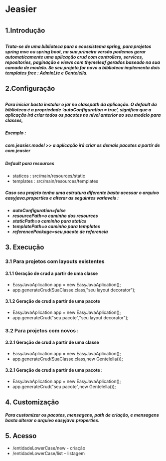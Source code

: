 <h1>Jeasier<h1/>
<h2>1.Introdução<h2/>
<h5>Trata-se de uma biblioteca para o ecossistema spring, para projetos spring mvc ou spring boot, na sua primeira versão podemos gerar automaticamente uma aplicação crud com controllers, services, repositories, paginação e views com thymeleaf gerados baseado na sua camada de modelo. Se seu projeto for novo a biblioteca implementa dois templates free : <a>AdminLte</a> e Gentelella.</h5>


<h2>2.Configuração<h2/>
<h5>Para iniciar basta instalar o jar no classpath da aplicação.
O default da biblioteca é a propriedade ‘autoConfiguration = true’, significa que a aplicação irá criar todos os pacotes no nível anterior ao seu modelo para classes, </h5>
<h5>Exemplo : </h5>
<h5> com.jeasier.model >> a aplicação irá criar os demais pacotes a partir de com.jeasier</h5>
<h5>Default para resources</h5>
<ul>
<li>staticos : src/main/resources/static</li>
<li>templates : src/main/resources/templates</li>
</ul>
<h5>Caso seu projeto tenha uma estrutura diferente basta acessar o arquivo easyjava.properties e alterar as seguintes variaveis : <h5>
<ul>
<li>autoConfiguration=false</li>
<li>resourcePath=o caminho dos resources</li>
<li>staticPath=o caminho para statics</li>
<li>templatePath=o caminho para templates</li>
<li>referencePackage=seu pacote de referencia</li>
</ul>

<h2>3. Execução</h2>
<h3>3.1 Para projetos com layouts existentes</h3>
<h4>3.1.1 Geração de crud a partir de uma classe</h4>
<ul>
<li>EasyJavaAplication app = new EasyJavaAplication();</li>
<li>app.generateCrud(SuaClasse.class,"seu layout decorator");</li>
</ul>
<h4>3.1.2 Geração de crud a partir de uma pacote</h4>
<ul>
<li>EasyJavaAplication app = new EasyJavaAplication();
</li>
<li>app.generateCrud("seu pacote","seu layout decorator");</li>
</ul>

<h3>3.2 Para projetos com novos : </h3>
<h4>3.2.1 Geração de crud a partir de uma classe</h4>
<ul>
<li>EasyJavaAplication app = new EasyJavaAplication();</li>
<li>app.generateCrud(SuaClasse.class,new Gentelella());</li>
</ul>
<h4>3.2.1 Geração de crud a partir de uma pacote :</h4>
<ul>
<li>EasyJavaAplication app = new EasyJavaAplication();</li>
<li>app.generateCrud("seu pacote",new Gentelella());</li>
</ul>

<h2>4. Customização </h2>
<h5>Para customizar os pacotes, mensagens, path de criação, e mensagens basta alterar o arquivo easyjava.properties.</h5>


<h2>5. Acesso</h2>
<ul>
<li>/entidadeLowerCase/new - criação</li>
<li>/entidadeLowerCase/list – listagem</li>
</ul>

